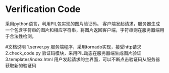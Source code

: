 # Verification Code
采用python语言，利用PIL包实现的图片验证码。
客户端发起请求，服务器生成一个包含字符串的图片和相应字符串，将图片返回客户端，字符串则在服务器端用于合法性检测。

#文档说明
1.server.py 服务端程序，采用tornado实现，接受http请求  
2.check_code.py 验证码模块，采用PIL动态在服务器端生成图片验证  
3.templates/index.html 用户发起请求的主界面，可以不断点击验证码从服务器获取新的验证码
